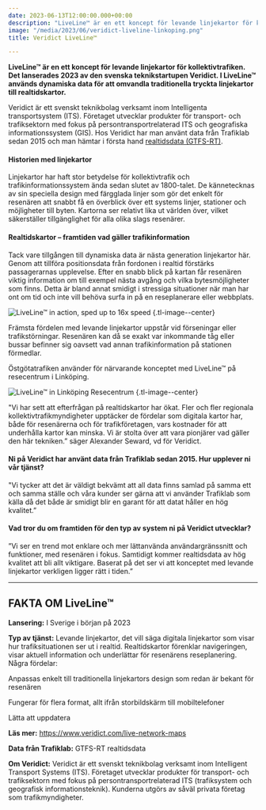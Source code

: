 ```yaml
---
date: 2023-06-13T12:00:00.000+00:00
description: "LiveLine™ är en ett koncept för levande linjekartor för kollektivtrafiken. Det lanserades 2023 av den svenska teknikstartupen Veridict. I LiveLine™ används dynamiska data för att omvandla traditionella tryckta linjekartor till realtidskartor."
image: "/media/2023/06/veridict-liveline-linkoping.png"
title: Veridict LiveLine™

---
```


**LiveLine™ är en ett koncept för levande linjekartor för kollektivtrafiken. Det lanserades 2023 av den svenska teknikstartupen Veridict. I LiveLine™ används
dynamiska data för att omvandla traditionella tryckta linjekartor till realtidskartor.**

Veridict är ett svenskt teknikbolag verksamt inom Intelligenta transportsystem (ITS). Företaget utvecklar produkter för transport- och trafiksektorn med fokus
på persontransportrelaterad ITS och geografiska informationssystem (GIS). Hos Veridict har man använt data från Trafiklab sedan 2015 och man hämtar i första
hand [realtidsdata (GTFS-RT)](/api/trafiklab-apis/gtfs-regional/).

#### Historien med linjekartor

Linjekartor har haft stor betydelse för kollektivtrafik och trafikinformationssystem ända sedan slutet av 1800-talet. De kännetecknas av sin speciella design
med färgglada linjer som gör det enkelt för resenären att snabbt få en överblick över ett systems linjer, stationer och möjligheter till byten. Kartorna ser
relativt lika ut världen över, vilket säkerställer tillgänglighet för alla olika slags resenärer.

#### Realtidskartor – framtiden vad gäller trafikinformation

Tack vare tillgången till dynamiska data är nästa generation linjekartor här. Genom att tillföra positionsdata från fordonen i realtid förstärks passagerarnas
upplevelse. Efter en snabb blick på kartan får resenären viktig information om till exempel nästa avgång och vilka bytesmöjligheter som finns. Detta är bland
annat smidigt i stressiga situationer när man har ont om tid och inte vill behöva surfa in på en reseplanerare eller webbplats.

![LiveLine™ in action, sped up to 16x speed](/media/2023/06/liveline-x16.gif "LiveLine™, snabbat upp 16 gånger.")
{.tl-image--center}

Främsta fördelen med levande linjekartor uppstår vid förseningar eller trafikstörningar. Resenären kan då se exakt var inkommande tåg eller bussar befinner sig
oavsett vad annan trafikinformation på stationen förmedlar.

Östgötatrafiken använder för närvarande konceptet med LiveLine™ på resecentrum i Linköping.

![LiveLine™ in Linköping Resecentrum](/media/2023/06/otraf-linkoping-resecentrum-liveline-2.png "LiveLine™ i Linköping Resecentrum")
{.tl-image--center}

"Vi har sett att efterfrågan på realtidskartor har ökat. Fler och fler regionala kollektivtrafikmyndigheter upptäcker de fördelar som digitala kartor har, både
för resenärerna och för trafikföretagen, vars kostnader för att underhålla kartor kan minska. Vi är stolta över att vara pionjärer vad gäller den här tekniken.”
säger Alexander Seward, vd för Veridict.

#### Ni på Veridict har använt data från Trafiklab sedan 2015. Hur upplever ni vår tjänst?

"Vi tycker att det är väldigt bekvämt att all data finns samlad på samma ett och samma ställe och våra kunder ser gärna att vi använder Trafiklab som källa då
det både är smidigt blir en garant för att datat håller en hög kvalitet.”

#### Vad tror du om framtiden för den typ av system ni på Veridict utvecklar?

”Vi ser en trend mot enklare och mer lättanvända användargränssnitt och funktioner, med resenären i fokus. Samtidigt kommer realtidsdata av hög kvalitet att bli
allt viktigare. Baserat på det ser vi att konceptet med levande linjekartor verkligen ligger rätt i tiden.”

------------------------------------------------------------------------------------------------

## FAKTA OM LiveLine™

**Lansering:** I Sverige i början på 2023

**Typ av tjänst:** Levande linjekartor, det vill säga digitala linjekartor som visar hur trafiksituationen ser ut i realtid. Realtidskartor förenklar
navigeringen, visar aktuell information och underlättar för resenärens reseplanering. Några fördelar:

Anpassas enkelt till traditionella linjekartors design som redan är bekant för resenären

Fungerar för flera format, allt ifrån storbildskärm till mobiltelefoner

Lätta att uppdatera

**Läs mer:** https://www.veridict.com/live-network-maps

**Data från Trafiklab:** GTFS-RT realtidsdata

**Om Veridict:** Veridict är ett svenskt teknikbolag verksamt inom Intelligent Transport Systems (ITS). Företaget utvecklar produkter för transport- och
trafiksektorn med fokus på persontransportrelaterad ITS (trafiksystem och geografisk informationsteknik). Kunderna utgörs av såväl privata företag som
trafikmyndigheter.  